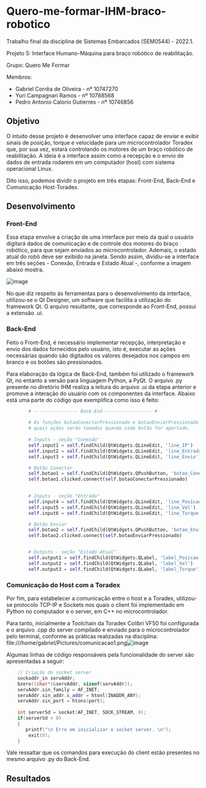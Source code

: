 # Quero-me-formar-IHM-braco-robotico
Trabalho final da disciplina de Sistemas Embarcados (SEM0544) - 2022.1.

Projeto 5: Interface Humano-Máquina para braço robótico de reabilitação.

Grupo: Quero Me Formar

Membros:
- Gabriel Corrêa de Oliveira - nº 10747270
- Yuri Campagnari Ramos - nº 10788568
- Pedro Antonio Calorio Gutierres - nº 10746856

## Objetivo
O intuito desse projeto é desenvolver uma interface capaz de enviar e exibir sinais de posição, torque e velocidade para um microcontrolador Toradex que, por sua vez, estará controlando os motores de um braço robótico de reabilitação. A ideia é a interface assim como a recepção e o envio de dados de entrada rodarem em um computador (host) com sistema operacional Linux.

Dito isso, podemos dividir o projeto em três etapas: Front-End, Back-End e Comunicação Host-Toradex.

## Desenvolvimento

### Front-End
Essa etapa envolve a criação de uma interface por meio da qual o usuário digitará dados de comunicação e de controle dos motores do braço robótico, para que sejam enviados ao microcontrolador. Ademais, o estado atual do robô deve ser exibido na janela. Sendo assim, dividiu-se a interface em três seções - Conexão, Entrada e Estado Atual -, conforme a imagem abaixo mostra.

![image](https://user-images.githubusercontent.com/70723135/179436185-bd050a5f-a298-4779-9335-bf4dbbe70f47.png)

No que diz respeito às ferramentas para o desenvolvimento da interface, utilizou-se o Qt Designer, um software que facilita a utilização do framework Qt. O arquivo resultante, que corresponde ao Front-End, possui a extensão .ui.

### Back-End
Feito o Front-End, é necessário implementar recepção, interpretação e envio dos dados fornecidos pelo usuário, isto é, executar as ações necessárias quando são digitados os valores desejados nos campos em branco e os botões são pressionados.

Para elaboração da lógica de Back-End, também foi utilizado o framework Qt, no entanto a versão para linguagem Python, a PyQt. O arquivo .py presente no diretório IHM realiza a leitura do arquivo .ui da etapa anterior e promove a interação do usuário com os componentes da interface. Abaixo está uma parte do código que exemplifica como isso é feito:

```python
        # ---------------- Back-End ----------------- #
        
        # As funções botaoConectarPressionado e botaoEnviarPressionado determinam
        # quais ações serão tomados quando cada botão for apertado.
        
        # Inputs - seção "Conexão"
        self.input1 = self.findChild(QtWidgets.QLineEdit, 'line_IP')
        self.input2 = self.findChild(QtWidgets.QLineEdit, 'line_Entrada')
        self.input3 = self.findChild(QtWidgets.QLineEdit, 'line_Envio')

        # Botão Conectar
        self.botao1 = self.findChild(QtWidgets.QPushButton, 'botao_Conectar') 
        self.botao1.clicked.connect(self.botaoConectarPressionado)
        

        # Inputs - seção "Entrada"
        self.input4 = self.findChild(QtWidgets.QLineEdit, 'line_Posicao')
        self.input5 = self.findChild(QtWidgets.QLineEdit, 'line_Vel')
        self.input6 = self.findChild(QtWidgets.QLineEdit, 'line_Torque')

        # Botão Enviar
        self.botao2 = self.findChild(QtWidgets.QPushButton, 'botao_Enviar')
        self.botao2.clicked.connect(self.botaoEnviarPressionado)


        # Outputs - seção "Estado Atual"
        self.output1 = self.findChild(QtWidgets.QLabel, 'label_Posicao')
        self.output2 = self.findChild(QtWidgets.QLabel, 'label_Vel')
        self.output3 = self.findChild(QtWidgets.QLabel, 'label_Torque')
```

### Comunicação do Host com a Toradex
Por fim, para estabelecer a comunicação entre o host e a Toradex, utilizou-se protocolo TCP-IP e Sockets nos quais o client foi implementado em Python no computador e o server, em C++ no microcontrolador.

Para tanto, inicialmente a Toolchain da Toradex Colibri VF50 foi configurada e o arquivo .cpp do server compilado e enviado para o microcontrolador pelo terminal, conforme as práticas realizadas na disciplina:
file:///home/gabriel/Pictures/comunicacao1.png![image](https://user-images.githubusercontent.com/70723135/180578877-00d2f8aa-ac33-4e4d-a3ca-0de27b20c5a2.png)


Algumas linhas de código responsáveis pela funcionalidade do server são apresentadas a seguir:

```cpp
    // Criação do socket server
    sockaddr_in servAddr;
    bzero((char*)&servAddr, sizeof(servAddr));
    servAddr.sin_family = AF_INET;
    servAddr.sin_addr.s_addr = htonl(INADDR_ANY);
    servAddr.sin_port = htons(port);
 
    int serverSd = socket(AF_INET, SOCK_STREAM, 0);
    if(serverSd < 0)
    {
       printf("\n Erro em inicializar o socket server. \n");
        exit(0);
    }

```

Vale ressaltar que os comandos para execução do client estão presentes no mesmo arquivo .py do Back-End.

## Resultados

